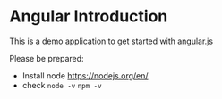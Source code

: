 # Angular Introduction

This is a demo application to get started with angular.js

Please be prepared:

- Install node https://nodejs.org/en/
- check `node -v` `npm -v`
